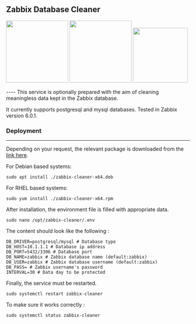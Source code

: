 
## Zabbix Database Cleaner
<p float="left">
  <img src="https://img.shields.io/github/downloads/limanmys/zabbix-cleaner-go/total?color=blue&style=for-the-badge" width="170" />
  <img src="https://img.shields.io/github/languages/code-size/limanmys/zabbix-cleaner-go?color=blue&style=for-the-badge" width="170" /> 
  <img src="https://img.shields.io/github/stars/limanmys/zabbix-cleaner-go?color=yellow&style=for-the-badge" width="150" /> 
</p>
----
This service is optionally prepared with the aim of cleaning meaningless data kept in the Zabbix database.

It currently supports postgresql and mysql databases. Tested in Zabbix version 6.0.1.

### Deployment
----
Depending on your request, the relevant package is downloaded from the [link here](https://github.com/limanmys/zabbix-cleaner-go/releases).

For Debian based systems:

```
sudo apt install ./zabbix-cleaner-x64.deb
```

For RHEL based systems:

```
sudo yum install ./zabbix-cleaner-x64.rpm
```

After installation, the environment file is filled with appropriate data.

```
sudo nano /opt/zabbix-cleaner/.env
```

The content should look like the following :

```
DB_DRIVER=postgresql/mysql # Database type
DB_HOST=10.1.1.1 # Database ip address
DB_PORT=5432/3306 # Database port
DB_NAME=zabbix # Zabbix database name (default:zabbix)
DB_USER=zabbix # Zabbix database username (default:zabbix)
DB_PASS= # Zabbix username's password
INTERVAL=30 # Data day to be protected
```

Finally, the service must be restarted.

```
sudo systemctl restart zabbix-cleaner
```

To make sure it works correctly :

```
sudo systemctl status zabbix-cleaner
```